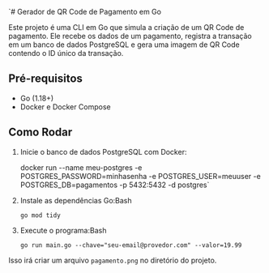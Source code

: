 `# Gerador de QR Code de Pagamento em Go

Este projeto é uma CLI em Go que simula a criação de um QR Code de pagamento. Ele recebe os dados de um pagamento, registra a transação em um banco de dados PostgreSQL e gera uma imagem de QR Code contendo o ID único da transação.

## Pré-requisitos
- Go (1.18+)
- Docker e Docker Compose

## Como Rodar
1. Inicie o banco de dados PostgreSQL com Docker:

   docker run --name meu-postgres -e POSTGRES_PASSWORD=minhasenha -e POSTGRES_USER=meuuser -e POSTGRES_DB=pagamentos -p 5432:5432 -d postgres`

1. Instale as dependências Go:Bash
    
    `go mod tidy`
    
2. Execute o programa:Bash
    
    `go run main.go --chave="seu-email@provedor.com" --valor=19.99`
    

Isso irá criar um arquivo `pagamento.png` no diretório do projeto.
